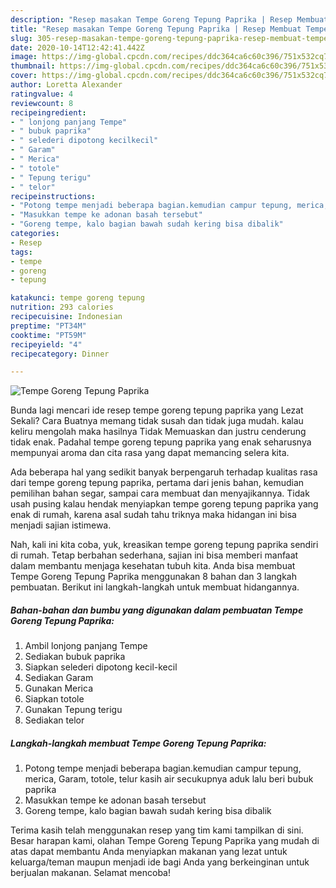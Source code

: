 ```yaml
---
description: "Resep masakan Tempe Goreng Tepung Paprika | Resep Membuat Tempe Goreng Tepung Paprika Yang Menggugah Selera"
title: "Resep masakan Tempe Goreng Tepung Paprika | Resep Membuat Tempe Goreng Tepung Paprika Yang Menggugah Selera"
slug: 305-resep-masakan-tempe-goreng-tepung-paprika-resep-membuat-tempe-goreng-tepung-paprika-yang-menggugah-selera
date: 2020-10-14T12:42:41.442Z
image: https://img-global.cpcdn.com/recipes/ddc364ca6c60c396/751x532cq70/tempe-goreng-tepung-paprika-foto-resep-utama.jpg
thumbnail: https://img-global.cpcdn.com/recipes/ddc364ca6c60c396/751x532cq70/tempe-goreng-tepung-paprika-foto-resep-utama.jpg
cover: https://img-global.cpcdn.com/recipes/ddc364ca6c60c396/751x532cq70/tempe-goreng-tepung-paprika-foto-resep-utama.jpg
author: Loretta Alexander
ratingvalue: 4
reviewcount: 8
recipeingredient:
- " lonjong panjang Tempe"
- " bubuk paprika"
- " selederi dipotong kecilkecil"
- " Garam"
- " Merica"
- " totole"
- " Tepung terigu"
- " telor"
recipeinstructions:
- "Potong tempe menjadi beberapa bagian.kemudian campur tepung, merica, Garam, totole, telur kasih air secukupnya aduk lalu beri bubuk paprika"
- "Masukkan tempe ke adonan basah tersebut"
- "Goreng tempe, kalo bagian bawah sudah kering bisa dibalik"
categories:
- Resep
tags:
- tempe
- goreng
- tepung

katakunci: tempe goreng tepung 
nutrition: 293 calories
recipecuisine: Indonesian
preptime: "PT34M"
cooktime: "PT59M"
recipeyield: "4"
recipecategory: Dinner

---
```



![Tempe Goreng Tepung Paprika](https://img-global.cpcdn.com/recipes/ddc364ca6c60c396/751x532cq70/tempe-goreng-tepung-paprika-foto-resep-utama.jpg)

Bunda lagi mencari ide resep tempe goreng tepung paprika yang Lezat Sekali? Cara Buatnya memang tidak susah dan tidak juga mudah. kalau keliru mengolah maka hasilnya Tidak Memuaskan dan justru cenderung tidak enak. Padahal tempe goreng tepung paprika yang enak seharusnya mempunyai aroma dan cita rasa yang dapat memancing selera kita.

Ada beberapa hal yang sedikit banyak berpengaruh terhadap kualitas rasa dari tempe goreng tepung paprika, pertama dari jenis bahan, kemudian pemilihan bahan segar, sampai cara membuat dan menyajikannya. Tidak usah pusing kalau hendak menyiapkan tempe goreng tepung paprika yang enak di rumah, karena asal sudah tahu triknya maka hidangan ini bisa menjadi sajian istimewa.




Nah, kali ini kita coba, yuk, kreasikan tempe goreng tepung paprika sendiri di rumah. Tetap berbahan sederhana, sajian ini bisa memberi manfaat dalam membantu menjaga kesehatan tubuh kita. Anda bisa membuat Tempe Goreng Tepung Paprika menggunakan 8 bahan dan 3 langkah pembuatan. Berikut ini langkah-langkah untuk membuat hidangannya.

<!--inarticleads1-->

##### Bahan-bahan dan bumbu yang digunakan dalam pembuatan Tempe Goreng Tepung Paprika:

1. Ambil  lonjong panjang Tempe
1. Sediakan  bubuk paprika
1. Siapkan  selederi dipotong kecil-kecil
1. Sediakan  Garam
1. Gunakan  Merica
1. Siapkan  totole
1. Gunakan  Tepung terigu
1. Sediakan  telor




<!--inarticleads2-->

##### Langkah-langkah membuat Tempe Goreng Tepung Paprika:

1. Potong tempe menjadi beberapa bagian.kemudian campur tepung, merica, Garam, totole, telur kasih air secukupnya aduk lalu beri bubuk paprika
1. Masukkan tempe ke adonan basah tersebut
1. Goreng tempe, kalo bagian bawah sudah kering bisa dibalik




Terima kasih telah menggunakan resep yang tim kami tampilkan di sini. Besar harapan kami, olahan Tempe Goreng Tepung Paprika yang mudah di atas dapat membantu Anda menyiapkan makanan yang lezat untuk keluarga/teman maupun menjadi ide bagi Anda yang berkeinginan untuk berjualan makanan. Selamat mencoba!
